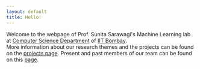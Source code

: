 ```yaml
---
layout: default
title: Hello!
---
```


Welcome to the webpage of Prof. Sunita Sarawagi's Machine Learning lab at [Computer Science Department](cse.iitb.ac.in/) of [IIT Bombay](https://www.iitb.ac.in/).  
More information about our research themes and the projects can be found on the [projects page](./projects.html). Present and past members of our team can be found on this [page](./team.html).

